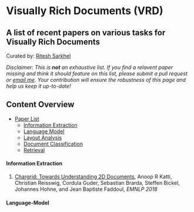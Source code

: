 # Visually Rich Documents (VRD)

## A list of recent papers on various tasks for Visually Rich Documents

Curated by: [Ritesh Sarkhel](https://sarkhelritesh.github.io/)

*Disclaimer: This is **not** an exhaustive list. If you find a relavent paper missing and think it should feature on this list, please submit a pull request or [email me](mailto:sarkhel.5@osu.edu). Your contribution will ensure the robustness of this page and help us keep it up-to-date!*

## Content Overview
- [Paper List](#paper-list)
    - [Information Extraction](####information-extraction)
    - [Language Model](####language-model)
    - [Layout Analysis](####layout-analysis)
    - [Document Classification](####document-classification)
    - [Retrieval](####retrieval)

#### Information Extraction
1. [Chargrid: Towards Understanding 2D Documents](https://www.aclweb.org/anthology/D18-1476.pdf/), Anoop R Katti, Christian Reisswig, Cordula Guder, Sebastian Brarda, Steffen Bickel, Johannes Hohne, and Jean Baptiste Faddoul, *EMNLP 2018*































    
#### Language-Model
